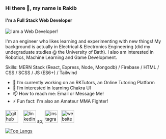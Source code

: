 ### Hi there 👋, my name is Rakib

#### I'm a Full Stack Web Developer

![I am a Web Developer!](https://images-wixmp-ed30a86b8c4ca887773594c2.wixmp.com/f/373d79c1-a0eb-43e9-87da-f64a9e08cbf2/dur8gy-2286eb12-d672-4f75-b157-0ccd27d33bf5.jpg?token=eyJ0eXAiOiJKV1QiLCJhbGciOiJIUzI1NiJ9.eyJzdWIiOiJ1cm46YXBwOjdlMGQxODg5ODIyNjQzNzNhNWYwZDQxNWVhMGQyNmUwIiwiaXNzIjoidXJuOmFwcDo3ZTBkMTg4OTgyMjY0MzczYTVmMGQ0MTVlYTBkMjZlMCIsIm9iaiI6W1t7InBhdGgiOiJcL2ZcLzM3M2Q3OWMxLWEwZWItNDNlOS04N2RhLWY2NGE5ZTA4Y2JmMlwvZHVyOGd5LTIyODZlYjEyLWQ2NzItNGY3NS1iMTU3LTBjY2QyN2QzM2JmNS5qcGcifV1dLCJhdWQiOlsidXJuOnNlcnZpY2U6ZmlsZS5kb3dubG9hZCJdfQ.zAzDYnP2AITJW-OZufxBpQpkT4YMSyVdGhEeVR_2jL4)

I'm an engineer who likes learning and experimenting with new things! My background is actually in Electrical & Electronics Engineering (did my undegraduate studies @ the University of Bath). I also am interested in Robotics, Machine Learning and Game Development.

Skills: MERN Stack (React, Express, Node, Mongodb) / Firebase / HTML / CSS / SCSS / JS (ES6+) / Tailwind

-   🔭 I’m currently working on an RKTutors, an Online Tutoring Platform
-   🌱 I’m interested in learning Chakra UI
-   📫 How to reach me: Email or Message Me!
-   ⚡ Fun fact: I'm also an Amateur MMA Fighter!

[<img src='https://cdn.jsdelivr.net/npm/simple-icons@3.0.1/icons/github.svg' alt='github' height='40'>](https://github.com/LombaxTech) &nbsp;&nbsp;
[<img src='https://cdn.jsdelivr.net/npm/simple-icons@3.0.1/icons/linkedin.svg' alt='linkedin' height='40'>](https://www.linkedin.com/in/rakib-khan-b2113b215/)&nbsp;sp;
[<img src='https://cdn.jsdelivr.net/npm/simple-icons@3.0.1/icons/instagram.svg' alt='instagram' height='40'>](https://www.instagram.com/r1a2k3i4b/)&nbsp;&nbsp;
[<img src='https://cdn.jsdelivr.net/npm/simple-icons@3.0.1/icons/icloud.svg' alt='website' height='40'>](https://rakibkhan.netlify.app/)

[![Top Langs](https://github-readme-stats.vercel.app/api/top-langs/?username=LombaxTech)](https://github.com/anuraghazra/github-readme-stats)
